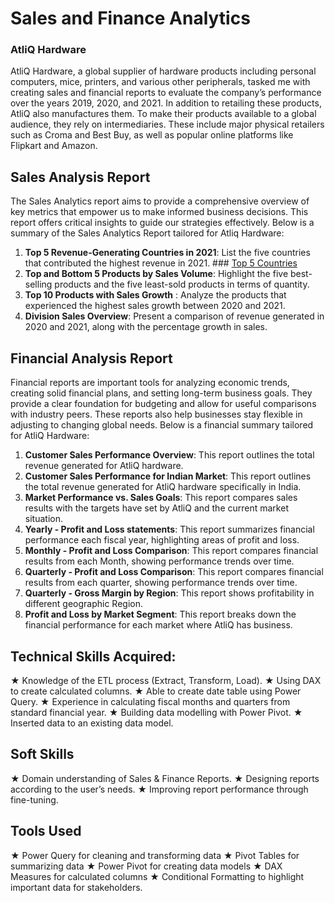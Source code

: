 # Sales and Finance Analytics

### AtliQ Hardware 
AtliQ Hardware, a global supplier of hardware products including personal computers, mice, printers, and various other peripherals, tasked me with creating sales and financial reports to evaluate the company’s performance over the years 2019, 2020, and 2021. In addition to retailing these products, AtliQ also manufactures them. To make their products available to a global audience, they rely on intermediaries. These include major physical retailers such as Croma and Best Buy, as well as popular online platforms like Flipkart and Amazon.

## Sales Analysis Report

The Sales Analytics report aims to provide a comprehensive overview of key metrics that empower us to make informed business decisions. This report offers critical insights to guide our strategies effectively. Below is a summary of the Sales Analytics Report tailored for Atliq Hardware:

1. **Top 5 Revenue-Generating Countries in 2021**: List the five countries that contributed the highest revenue in 2021. ### [Top 5 Countries](https://github.com/vipulkachave/AtliQ_Sales-and-Finance-Analytics-/blob/main/Top%205%20Countries.pdf) 
2. **Top and Bottom 5 Products by Sales Volume**: Highlight the five best-selling products and the five least-sold products in terms of quantity.
3. **Top 10 Products with Sales Growth** : Analyze the products that experienced the highest sales growth between 2020 and 2021.
4. **Division Sales Overview**: Present a comparison of revenue generated in 2020 and 2021, along with the percentage growth in sales.


## Financial Analysis Report

Financial reports are important tools for analyzing economic trends, creating solid financial plans, and setting long-term business goals. They provide a clear foundation for budgeting and allow for useful comparisons with industry peers. These reports also help businesses stay flexible in adjusting to changing global needs. Below is a financial summary tailored for AtliQ Hardware:

1. **Customer Sales Performance Overview**: This report outlines the total revenue generated for AtliQ hardware.
2. **Customer Sales Performance for Indian Market**: This report outlines the total revenue generated for AtliQ hardware specifically in India.
3. **Market Performance vs. Sales Goals**: This report compares sales results with the targets have set by AtliQ and the current market situation.
4. **Yearly - Profit and Loss statements**: This report summarizes financial performance each fiscal year, highlighting areas of profit and loss.
5. **Monthly - Profit and Loss Comparison**: This report compares financial results from each Month, showing performance trends over time.
6. **Quarterly - Profit and Loss Comparison**: This report compares financial results from each quarter, showing performance trends over time.
7. **Quarterly - Gross Margin by Region**: This report shows profitability in different geographic Region.
8. **Profit and Loss by Market Segment**: This report breaks down the financial performance for each market where AtliQ has business.

## Technical Skills Acquired:
★ Knowledge of the ETL process (Extract, Transform, Load).
★ Using DAX to create calculated columns.
★ Able to create date table using Power Query.
★ Experience in calculating fiscal months and quarters from standard financial year.
★ Building data modelling with Power Pivot.
★ Inserted data to an existing data model.

## Soft Skills
★ Domain understanding of Sales & Finance Reports.
★ Designing reports according to the user’s needs.
★ Improving report performance through fine-tuning.

## Tools Used
★ Power Query for cleaning and transforming data
★ Pivot Tables for summarizing data
★ Power Pivot for creating data models
★ DAX Measures for calculated columns
★ Conditional Formatting to highlight important data for stakeholders.

